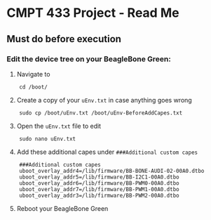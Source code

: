 # CMPT 433 Project - Read Me

## Must do before execution

### Edit the device tree on your BeagleBone Green:

1. Navigate to 

```
    cd /boot/
```

2. Create a copy of your ```uEnv.txt``` in case anything goes wrong

```
    sudo cp /boot/uEnv.txt /boot/uEnv-BeforeAddCapes.txt
```

3. Open the ```uEnv.txt``` file to edit
```
    sudo nano uEnv.txt
```

4. Add these additional capes under ```###Additional custom capes```
```
    ###Additional custom capes
    uboot_overlay_addr4=/lib/firmware/BB-BONE-AUDI-02-00A0.dtbo
    uboot_overlay_addr5=/lib/firmware/BB-I2C1-00A0.dtbo
    uboot_overlay_addr6=/lib/firmware/BB-PWM0-00A0.dtbo
    uboot_overlay_addr7=/lib/firmware/BB-PWM1-00A0.dtbo
    uboot_overlay_addr3=/lib/firmware/BB-PWM2-00A0.dtbo
```

5. Reboot your BeagleBone Green
